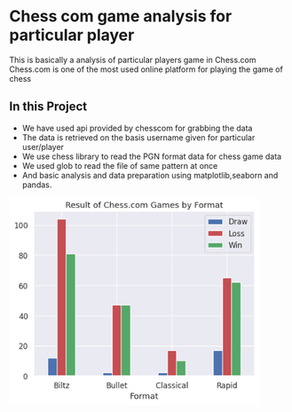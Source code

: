 # Chess com game analysis for particular player

This is basically a analysis of particular players game in Chess.com 
Chess.com is one of the most used online platform for playing the game of chess

## In this Project
- We have used api provided by chesscom for grabbing the data
- The data is retrieved on the basis username given for particular user/player
- We use chess library to read the PGN format data for chess game data
- We used glob to read the file of same pattern at once
- And basic analysis and data preparation using matplotlib,seaborn and pandas.

<img src="./format.png" alt="Result by Format" width="450">